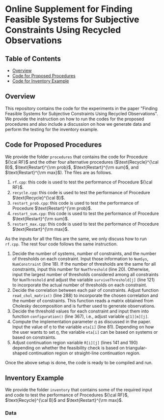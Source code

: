 # Online Supplement for Finding Feasible Systems for Subjective Constraints Using Recycled Observations

## Table of Contents
- [Overview](#overview)
- [Code for Proposed Procedures](#procedure)
- [Code for Inventory Example](#inventory)

## <a name="overview"/> Overview

This repository contains the code for the experiments in the paper "Finding Feasible Systems for Subjective Constraints Using Recycled Observations". We provide the instruction on how to run the codes for the proposed procedures and also include a discussion on how we generate data and perform the testing for the inventory example. 

## <a name="procedure"/> Code for Proposed Procedures

We provide the folder `procedures` that contains the code for Procedure ${\cal RF}$ and the other four alternative procedures ($\text{Recycle}^{\cal B}$, $\text{Restart}^{\rm prob}$, $\text{Restart}^{\rm sum}$, and $\text{Restart}^{\rm max}$). The files are as follows. 
1. `rf.cpp`: this code is used to test the performance of Procedure ${\cal RF}$. 
2. `recycle.cpp`: this code is used to test the performance of Procedure $\text{Recycle}^{\cal B}$. 
3. `restart_prob.cpp`: this code is used to test the performance of Procedure $\text{Restart}^{\rm prob}$.
4. `restart_sum.cpp`: this code is used to test the performance of Procedure $\text{Restart}^{\rm sum}$.
5. `restart_max.cpp`: this code is used to test the performance of Procedure $\text{Restart}^{\rm max}$.

As the inputs for all the files are the same, we only discuss how to run `rf.cpp`. The rest four code follows the same instruction. 
1. Decide the number of systems, number of constraints, and the number of thresholds on each constraint. Input those information to `NumSys`, `NumConstraint` (line 18). If the number of thresholds are the same for all constraints, input this number for `NumThreshold` (line 20). Otherwise, input the largest number of thresholds considered among all constraints for `NumThreshold` and adjust the variable `surviveThreshold[j]` (line 121) to incorporate the actual number of thresholds on each constraint.  
2. Decide the correlation between each pair of constraints. Adjust function `read_chol_matrix()` (line 288) to incorporate the chosen correlation and the number of constraints. This function reads a matrix obtained from Cholesky decomposition and is further used to generate observations.
3. Decide the threshold values for each constraint and input them into function `configuration()` (line 367), i.e., adjust variable `q[1][m][j]`.
4. Compute the implementation parameter $\eta$ as discussed in the paper. Input the value of $\eta$ to the variable `eta[i]` (line 81). Depending on how the user wants to set $\eta$, the variable `eta[i]` can be based on systems or based on constraints. 
5. Adjust continuation region variable `R[i][j]` (lines 141 and 190) depending on whether the feasibility check is based on triangular-shaped continuation region or straight-line continuation region. 

Once the above setup is done, the code is ready to be compiled and run.

## <a name="procedure"/> Inventory Example

We provide the folder `inventory` that contains some of the required input and code to test the performance of Procedures ${\cal RF}$, $\text{Recycle}^{\cal B}$ and $\text{Restart}^{\rm max}$. 

### Data
